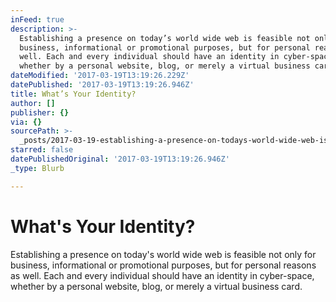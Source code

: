 ```yaml
---
inFeed: true
description: >-
  Establishing a presence on today’s world wide web is feasible not only for
  business, informational or promotional purposes, but for personal reasons as
  well. Each and every individual should have an identity in cyber-space,
  whether by a personal website, blog, or merely a virtual business card.
dateModified: '2017-03-19T13:19:26.229Z'
datePublished: '2017-03-19T13:19:26.946Z'
title: What’s Your Identity?
author: []
publisher: {}
via: {}
sourcePath: >-
  _posts/2017-03-19-establishing-a-presence-on-todays-world-wide-web-is-feasibl.md
starred: false
datePublishedOriginal: '2017-03-19T13:19:26.946Z'
_type: Blurb

---
```

# What's Your Identity?

Establishing a presence on today's world wide web is feasible not only for business, informational or promotional purposes, but for personal reasons as well. Each and every individual should have an identity in cyber-space, whether by a personal website, blog, or merely a virtual business card.